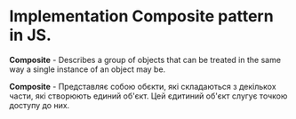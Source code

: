 # Implementation Composite pattern in JS.


**Composite** - Describes a group of objects that can be treated in the same way a single instance of an object may be.

**Composite** - Представляє собою обєкти, які складаються з декількох части, які створюють единий об'єкт.
Цей єдитиний об'єкт слугує точкою доступу до них.